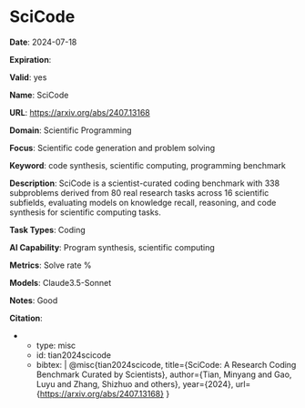 # SciCode

**Date**: 2024-07-18

**Expiration**: 

**Valid**: yes

**Name**: SciCode

**URL**: https://arxiv.org/abs/2407.13168

**Domain**: Scientific Programming

**Focus**: Scientific code generation and problem solving

**Keyword**: code synthesis, scientific computing, programming benchmark

**Description**: SciCode is a scientist-curated coding benchmark with 338 subproblems derived from 80 real research tasks across 16 scientific subfields, evaluating models on knowledge recall,  reasoning, and code synthesis for scientific computing tasks. 

**Task Types**: Coding

**AI Capability**: Program synthesis, scientific computing

**Metrics**: Solve rate  % 

**Models**: Claude3.5-Sonnet

**Notes**: Good

**Citation**:

-
  - type: misc
  - id: tian2024scicode
  - bibtex: |
      @misc{tian2024scicode, title={SciCode: A Research Coding Benchmark Curated by Scientists}, author={Tian, Minyang and Gao, Luyu and Zhang, Shizhuo and others}, year={2024}, url={https://arxiv.org/abs/2407.13168} }

